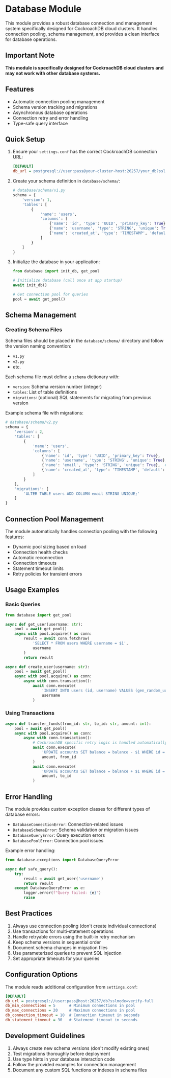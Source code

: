 # Database Module

This module provides a robust database connection and management system specifically designed for CockroachDB cloud clusters. It handles connection pooling, schema management, and provides a clean interface for database operations.

## Important Note

**This module is specifically designed for CockroachDB cloud clusters and may not work with other database systems.**

## Features

- Automatic connection pooling management
- Schema version tracking and migrations
- Asynchronous database operations
- Connection retry and error handling
- Type-safe query interface

## Quick Setup

1. Ensure your `settings.conf` has the correct CockroachDB connection URL:
   ```ini
   [DEFAULT]
   db_url = postgresql://user:pass@your-cluster-host:26257/your_db?sslmode=verify-full
   ```

2. Create your schema definition in `database/schema/`:
   ```python
   # database/schema/v1.py
   schema = {
       'version': 1,
       'tables': [
           {
               'name': 'users',
               'columns': [
                   {'name': 'id', 'type': 'UUID', 'primary_key': True},
                   {'name': 'username', 'type': 'STRING', 'unique': True},
                   {'name': 'created_at', 'type': 'TIMESTAMP', 'default': 'now()'}
               ]
           }
       ]
   }
   ```

3. Initialize the database in your application:
   ```python
   from database import init_db, get_pool
   
   # Initialize database (call once at app startup)
   await init_db()
   
   # Get connection pool for queries
   pool = await get_pool()
   ```

## Schema Management

### Creating Schema Files

Schema files should be placed in the `database/schema/` directory and follow the version naming convention:
- `v1.py`
- `v2.py`
- etc.

Each schema file must define a `schema` dictionary with:
- `version`: Schema version number (integer)
- `tables`: List of table definitions
- `migrations`: (optional) SQL statements for migrating from previous version

Example schema file with migrations:
```python
# database/schema/v2.py
schema = {
    'version': 2,
    'tables': [
        {
            'name': 'users',
            'columns': [
                {'name': 'id', 'type': 'UUID', 'primary_key': True},
                {'name': 'username', 'type': 'STRING', 'unique': True},
                {'name': 'email', 'type': 'STRING', 'unique': True},  # New column
                {'name': 'created_at', 'type': 'TIMESTAMP', 'default': 'now()'}
            ]
        }
    ],
    'migrations': [
        'ALTER TABLE users ADD COLUMN email STRING UNIQUE;'
    ]
}
```

## Connection Pool Management

The module automatically handles connection pooling with the following features:

- Dynamic pool sizing based on load
- Connection health checks
- Automatic reconnection
- Connection timeouts
- Statement timeout limits
- Retry policies for transient errors

## Usage Examples

### Basic Queries
```python
from database import get_pool

async def get_user(username: str):
    pool = await get_pool()
    async with pool.acquire() as conn:
        result = await conn.fetchrow(
            'SELECT * FROM users WHERE username = $1',
            username
        )
        return result

async def create_user(username: str):
    pool = await get_pool()
    async with pool.acquire() as conn:
        async with conn.transaction():
            await conn.execute(
                'INSERT INTO users (id, username) VALUES (gen_random_uuid(), $1)',
                username
            )
```

### Using Transactions
```python
async def transfer_funds(from_id: str, to_id: str, amount: int):
    pool = await get_pool()
    async with pool.acquire() as conn:
        async with conn.transaction():
            # CockroachDB specific retry logic is handled automatically
            await conn.execute(
                'UPDATE accounts SET balance = balance - $1 WHERE id = $2',
                amount, from_id
            )
            await conn.execute(
                'UPDATE accounts SET balance = balance + $1 WHERE id = $2',
                amount, to_id
            )
```

## Error Handling

The module provides custom exception classes for different types of database errors:

- `DatabaseConnectionError`: Connection-related issues
- `DatabaseSchemaError`: Schema validation or migration issues
- `DatabaseQueryError`: Query execution errors
- `DatabasePoolError`: Connection pool issues

Example error handling:
```python
from database.exceptions import DatabaseQueryError

async def safe_query():
    try:
        result = await get_user('username')
        return result
    except DatabaseQueryError as e:
        logger.error(f"Query failed: {e}")
        raise
```

## Best Practices

1. Always use connection pooling (don't create individual connections)
2. Use transactions for multi-statement operations
3. Handle retryable errors using the built-in retry mechanism
4. Keep schema versions in sequential order
5. Document schema changes in migration files
6. Use parameterized queries to prevent SQL injection
7. Set appropriate timeouts for your queries

## Configuration Options

The module reads additional configuration from `settings.conf`:

```ini
[DEFAULT]
db_url = postgresql://user:pass@host:26257/db?sslmode=verify-full
db_min_connections = 5      # Minimum connections in pool
db_max_connections = 20     # Maximum connections in pool
db_connection_timeout = 10  # Connection timeout in seconds
db_statement_timeout = 30   # Statement timeout in seconds
```

## Development Guidelines

1. Always create new schema versions (don't modify existing ones)
2. Test migrations thoroughly before deployment
3. Use type hints in your database interaction code
4. Follow the provided examples for connection management
5. Document any custom SQL functions or indexes in schema files 